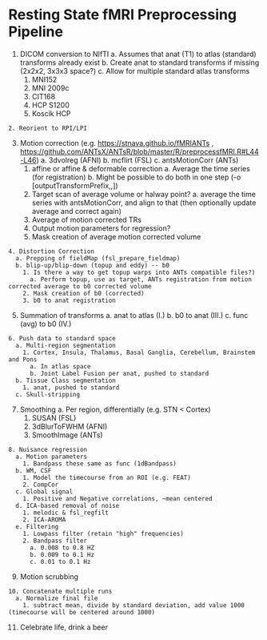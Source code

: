 # Resting State fMRI Preprocessing Pipeline

1. DICOM conversion to NIfTI
  a. Assumes that anat (T1) to atlas (standard) transforms already exist
  b. Create anat to standard transforms if missing (2x2x2, 3x3x3 space?)
  c. Allow for multiple standard atlas transforms
    1. MNI152
    2. MNI 2009c
    3. CIT168
    4. HCP S1200
    5. Koscik HCP
```
2. Reorient to RPI/LPI
```
3. Motion correction (e.g. https://stnava.github.io/fMRIANTs , https://github.com/ANTsX/ANTsR/blob/master/R/preprocessfMRI.R#L44-L46)
  a. 3dvolreg (AFNI)
  b. mcflirt (FSL)
  c. antsMotionCorr (ANTs)
    1. affine or affine & deformable correction
      a. Average the time series (for registration)
      b. Might be possible to do both in one step (-o [outputTransformPrefix,<outputWarpedImage>,<outputAverageImage>])
    2. Target scan of average volume or halway point?
      a. average the time series with antsMotionCorr, and align to that (then optionally update average and correct again)
    3. Average of motion corrected TRs
    4. Output motion parameters for regression?
    5. Mask creation of average motion corrected volume
```
4. Distortion Correction
  a. Prepping of fieldMap (fsl_prepare_fieldmap)
  b. blip-up/blip-down (topup and eddy) -- b0
    1. Is there a way to get topup warps into ANTs compatible files?)
      a. Perform topup, use as target, ANTs registration from motion corrected average to b0 corrected volume
    2. Mask creation of b0 (corrected)
    3. b0 to anat registration
```
5. Summation of transforms
  a. anat to atlas (I.)
  b. b0 to anat (III.)
  c. func (avg) to b0 (IV.)
```
6. Push data to standard space
  a. Multi-region segmentation
    1. Cortex, Insula, Thalamus, Basal Ganglia, Cerebellum, Brainstem and Pons
      a. In atlas space
      b. Joint Label Fusion per anat, pushed to standard
  b. Tissue Class segmentation
    1. anat, pushed to standard
  c. Skull-stripping
```
7. Smoothing
  a. Per region, differentially (e.g. STN < Cortex)
    1. SUSAN (FSL)
    2. 3dBlurToFWHM (AFNI)
    3. SmoothImage (ANTs)
```
8. Nuisance regression
  a. Motion parameters
    1. Bandpass these same as func (1dBandpass)
  b. WM, CSF
    1. Model the timecourse from an ROI (e.g. FEAT)
    2. CompCor
  c. Global signal
    1. Positive and Negative correlations, ~mean centered
  d. ICA-based removal of noise
    1. melodic & fsl_regfilt
    2. ICA-AROMA
  e. Filtering
    1. Lowpass filter (retain "high" frequencies)
    2. Bandpass filter
      a. 0.008 to 0.8 HZ
      b. 0.009 to 0.1 Hz
      c. 0.01 to 0.1 Hz
```
9.  Motion scrubbing
```
10. Concatenate multiple runs
  a. Normalize final file
    1. subtract mean, divide by standard deviation, add value 1000 (timecourse will be centered around 1000)
```
11.  Celebrate life, drink a beer



